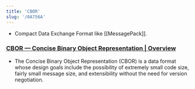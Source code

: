 ```yaml
---
title: 'CBOR'
slug: '/0A756A'
---
```


- Compact Data Exchange Format like [[MessagePack]].

### [CBOR — Concise Binary Object Representation | Overview](https://cbor.io/)

- The Concise Binary Object Representation (CBOR) is a data format whose design goals include the possibility of extremely small code size, fairly small message size, and extensibility without the need for version negotiation.


